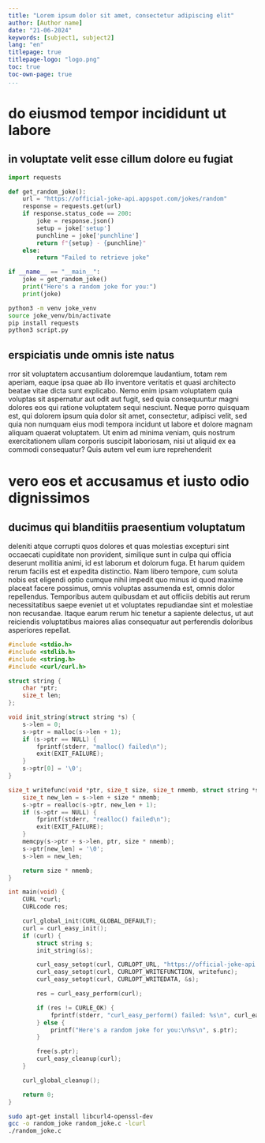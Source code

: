 ```yaml
---
title: "Lorem ipsum dolor sit amet, consectetur adipiscing elit"
author: [Author name]
date: "21-06-2024"
keywords: [subject1, subject2]
lang: "en"
titlepage: true
titlepage-logo: "logo.png"
toc: true
toc-own-page: true
...
```


# do eiusmod tempor incididunt ut labore
## in voluptate velit esse cillum dolore eu fugiat

```python
import requests

def get_random_joke():
    url = "https://official-joke-api.appspot.com/jokes/random"
    response = requests.get(url)
    if response.status_code == 200:
        joke = response.json()
        setup = joke['setup']
        punchline = joke['punchline']
        return f"{setup} - {punchline}"
    else:
        return "Failed to retrieve joke"

if __name__ == "__main__":
    joke = get_random_joke()
    print("Here's a random joke for you:")
    print(joke)
```

```bash
python3 -m venv joke_venv
source joke_venv/bin/activate
pip install requests
python3 script.py
```

## erspiciatis unde omnis iste natus
rror sit voluptatem accusantium doloremque laudantium, totam rem aperiam, eaque ipsa quae ab illo inventore veritatis et quasi architecto beatae vitae dicta sunt explicabo. Nemo enim ipsam voluptatem quia voluptas sit aspernatur aut odit aut fugit, sed quia consequuntur magni dolores eos qui ratione voluptatem sequi nesciunt. Neque porro quisquam est, qui dolorem ipsum quia dolor sit amet, consectetur, adipisci velit, sed quia non numquam eius modi tempora incidunt ut labore et dolore magnam aliquam quaerat voluptatem. Ut enim ad minima veniam, quis nostrum exercitationem ullam corporis suscipit laboriosam, nisi ut aliquid ex ea commodi consequatur? Quis autem vel eum iure reprehenderit 

# vero eos et accusamus et iusto odio dignissimos
## ducimus qui blanditiis praesentium voluptatum
deleniti atque corrupti quos dolores et quas molestias excepturi sint occaecati cupiditate non provident, similique sunt in culpa qui officia deserunt mollitia animi, id est laborum et dolorum fuga. Et harum quidem rerum facilis est et expedita distinctio. Nam libero tempore, cum soluta nobis est eligendi optio cumque nihil impedit quo minus id quod maxime placeat facere possimus, omnis voluptas assumenda est, omnis dolor repellendus. Temporibus autem quibusdam et aut officiis debitis aut rerum necessitatibus saepe eveniet ut et voluptates repudiandae sint et molestiae non recusandae. Itaque earum rerum hic tenetur a sapiente delectus, ut aut reiciendis voluptatibus maiores alias consequatur aut perferendis doloribus asperiores repellat.

```c
#include <stdio.h>
#include <stdlib.h>
#include <string.h>
#include <curl/curl.h>

struct string {
    char *ptr;
    size_t len;
};

void init_string(struct string *s) {
    s->len = 0;
    s->ptr = malloc(s->len + 1);
    if (s->ptr == NULL) {
        fprintf(stderr, "malloc() failed\n");
        exit(EXIT_FAILURE);
    }
    s->ptr[0] = '\0';
}

size_t writefunc(void *ptr, size_t size, size_t nmemb, struct string *s) {
    size_t new_len = s->len + size * nmemb;
    s->ptr = realloc(s->ptr, new_len + 1);
    if (s->ptr == NULL) {
        fprintf(stderr, "realloc() failed\n");
        exit(EXIT_FAILURE);
    }
    memcpy(s->ptr + s->len, ptr, size * nmemb);
    s->ptr[new_len] = '\0';
    s->len = new_len;

    return size * nmemb;
}

int main(void) {
    CURL *curl;
    CURLcode res;

    curl_global_init(CURL_GLOBAL_DEFAULT);
    curl = curl_easy_init();
    if (curl) {
        struct string s;
        init_string(&s);

        curl_easy_setopt(curl, CURLOPT_URL, "https://official-joke-api.appspot.com/jokes/random");
        curl_easy_setopt(curl, CURLOPT_WRITEFUNCTION, writefunc);
        curl_easy_setopt(curl, CURLOPT_WRITEDATA, &s);

        res = curl_easy_perform(curl);

        if (res != CURLE_OK) {
            fprintf(stderr, "curl_easy_perform() failed: %s\n", curl_easy_strerror(res));
        } else {
            printf("Here's a random joke for you:\n%s\n", s.ptr);
        }

        free(s.ptr);
        curl_easy_cleanup(curl);
    }

    curl_global_cleanup();

    return 0;
}
```
```bash
sudo apt-get install libcurl4-openssl-dev  
gcc -o random_joke random_joke.c -lcurl
./random_joke.c
```

